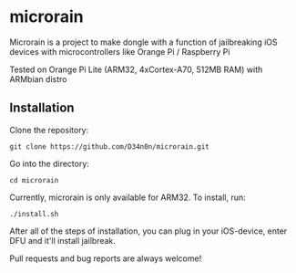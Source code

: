# microrain
Microrain is a project to make dongle with a function of jailbreaking iOS devices with microcontrollers like Orange Pi / Raspberry Pi

Tested on Orange Pi Lite (ARM32, 4xCortex-A70, 512MB RAM) with ARMbian distro

## Installation
Clone the repository: 
```
git clone https://github.com/D34n0n/microrain.git
```
Go into the directory:
```
cd microrain
```
Currently, microrain is only available for ARM32. To install, run:
```
./install.sh
```
After all of the steps of installation, you can plug in your iOS-device, enter DFU and it'll install jailbreak.

Pull requests and bug reports are always welcome!
